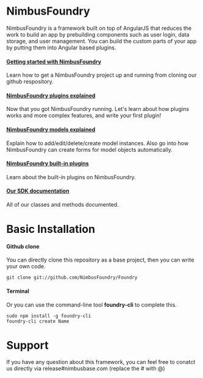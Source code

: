 NimbusFoundry
========

NimbusFoundry is a framework built on top of AngularJS that reduces the work to build an app by prebuilding components such as user login, data storage, and user management. You can build the custom parts of your app by putting them into Angular based plugins.

#### [Getting started with NimbusFoundry](http://nimbusfoundry.com/tutorial.html)
Learn how to get a NimbusFoundry project up and running from cloning our github respository.

#### [NimbusFoundry plugins explained](http://nimbusfoundry.com/tutorial-plugin.html)
Now that you got NimbusFoundry running. Let's learn about how plugins works and more complex features, and write your first plugin!

#### [NimbusFoundry models explained](http://nimbusfoundry.com/modeldoc.html)
Explain how to add/edit/delete/create model instances. Also go into how NimbusFoundry can create forms for model objects automatically.

#### [NimbusFoundry built-in plugins](http://nimbusfoundry.com/plugins.html)
Learn about the built-in plugins on NimbusFoundry.

#### [Our SDK documentation](http://nimbusfoundry.com/classdoc.htm)
All of our classes and methods documented.

# Basic Installation

#### Github clone

You can directly clone this repository as a base project, then you can write your own code.

``` 
git clone git://github.com/NimbusFoundry/Foundry 
```

#### Terminal

Or you can use the command-line tool **foundry-cli** to complete this.

 ```
sudo npm install -g foundry-cli
foundry-cli create Name
 ```

# Support

If you have any question about this framework, you can feel free to conatct us directly via release#nimbusbase.com (replace the # with @)
